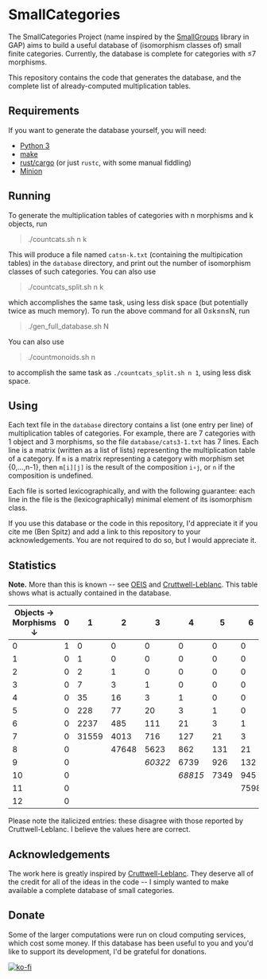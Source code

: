 # SmallCategories

The SmallCategories Project (name inspired by the [SmallGroups](https://docs.gap-system.org/pkg/smallgrp/doc/chap1.html) library in GAP) aims to build a useful database of (isomorphism classes of) small finite categories. Currently, the database is complete for categories with ≤7 morphisms.

This repository contains the code that generates the database, and the complete list of already-computed multiplication tables.

## Requirements

If you want to generate the database yourself, you will need:

* [Python 3](https://www.python.org/downloads)
* [make](https://www.gnu.org/software/make)
* [rust/cargo](https://rustup.rs) (or just `rustc`, with some manual fiddling)
* [Minion](https://github.com/minion/minion)

## Running

To generate the multiplication tables of categories with n morphisms and k objects, run

> ./countcats.sh n k

This will produce a file named `catsn-k.txt` (containing the multipication tables) in the `database` directory, and print out the number of isomorphism classes of such categories. You can also use

> ./countcats_split.sh n k

which accomplishes the same task, using less disk space (but potentially twice as much memory). To run the above command for all 0≤k≤n≤N, run

> ./gen_full_database.sh N

You can also use

> ./countmonoids.sh n

to accomplish the same task as `./countcats_split.sh n 1`, using less disk space.

## Using

Each text file in the `database` directory contains a list (one entry per line) of multiplication tables of categories. For example, there are 7 categories with 1 object and 3 morphisms, so the file `database/cats3-1.txt` has 7 lines. Each line is a matrix (written as a list of lists) representing the multiplication table of a category. If `m` is a matrix representing a category with morphism set {0,...,n-1}, then `m[i][j]` is the result of the composition `i∘j`, or `n` if the composition is undefined.

Each file is sorted lexicographically, and with the following guarantee: each line in the file is the (lexicographically) minimal element of its isomorphism class.

If you use this database or the code in this repository, I'd appreciate it if you cite me (Ben Spitz) and add a link to this repository to your acknowledgements. You are not required to do so, but I would appreciate it.

## Statistics

**Note.** More than this is known -- see [OEIS](https://oeis.org/A125696) and [Cruttwell-Leblanc](https://www.reluctantm.com/gcruttw/publications/ams2014CruttwellCountingFiniteCats.pdf). This table shows what is actually contained in the database.

| Objects →<br>Morphisms ↓ | 0 | 1     | 2     | 3       | 4       | 5    | 6    | 7   | 8   | 9   | 10 | 11 | Total     |
|--------------------------|---|-------|-------|---------|---------|------|------|-----|-----|-----|----|----|-----------|
| 0                        | 1 | 0     | 0     | 0       | 0       | 0    | 0    | 0   | 0   | 0   | 0  | 0  | **1**     |
| 1                        | 0 | 1     | 0     | 0       | 0       | 0    | 0    | 0   | 0   | 0   | 0  | 0  | **1**     |
| 2                        | 0 | 2     | 1     | 0       | 0       | 0    | 0    | 0   | 0   | 0   | 0  | 0  | **3**     |
| 3                        | 0 | 7     | 3     | 1       | 0       | 0    | 0    | 0   | 0   | 0   | 0  | 0  | **11**    |
| 4                        | 0 | 35    | 16    | 3       | 1       | 0    | 0    | 0   | 0   | 0   | 0  | 0  | **55**    |
| 5                        | 0 | 228   | 77    | 20      | 3       | 1    | 0    | 0   | 0   | 0   | 0  | 0  | **329**   |
| 6                        | 0 | 2237  | 485   | 111     | 21      | 3    | 1    | 0   | 0   | 0   | 0  | 0  | **2858**  |
| 7                        | 0 | 31559 | 4013  | 716     | 127     | 21   | 3    | 1   | 0   | 0   | 0  | 0  | **36440** |
| 8                        | 0 |       | 47648 | 5623    | 862     | 131  | 21   | 3   | 1   | 0   | 0  | 0  |           |
| 9                        | 0 |       |       | _60322_ | 6739    | 926  | 132  | 21  | 3   | 1   | 0  | 0  |           |
| 10                       | 0 |       |       |         | _68815_ | 7349 | 945  | 132 | 21  | 3   | 1  | 0  |           |
| 11                       | 0 |       |       |         |         |      | 7598 | 949 | 132 | 21  | 3  | 1  |           |
| 12                       | 0 |       |       |         |         |      |      |     | 950 | 132 | 21 | 3  |           |

Please note the italicized entries: these disagree with those reported by Cruttwell-Leblanc. I believe the values here are correct.

## Acknowledgements

The work here is greatly inspired by [Cruttwell-Leblanc](https://www.reluctantm.com/gcruttw/publications/ams2014CruttwellCountingFiniteCats.pdf). They deserve all of the credit for all of the ideas in the code -- I simply wanted to make available a complete database of small categories.

## Donate

Some of the larger computations were run on cloud computing services, which cost some money. If this database has been useful to you and you'd like to support its development, I'd be grateful for donations.

[![ko-fi](https://ko-fi.com/img/githubbutton_sm.svg)](https://ko-fi.com/B0B3DOCLE)
